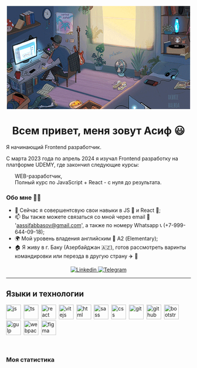 <div align="center" width=100%>
	<img src="assets/pc.gif" alt="">
</div>

<div id="header" align="center">
	<h1>Всем привет, меня зовут Асиф &#128515;</h1>
</div>
<div>
	<p>Я начинающий Frontend разработчик.</p>	
	<p>С марта 2023 года по апрель 2024 я изучал Frontend разработку на платформе UDEMY, где закончил следующие курсы:
		<ul style="list-style-type: none;">
			<li style="list-style-type: none;"> WEB-разработчик, </li>
			<li style="list-style-type: none;"> Полный курс по JavaScript + React - с нуля до результата.</li>
		</ul>
	</p>
</div>

### Обо мне :technologist:
- 🌱 Сейчас я совершентсвую свои навыки в JS :orange_book: и React :blue_book:;
- 📫 Вы также можете связаться со мной через email :email: 'aassifabbasov@gmail.com', а также по номеру Whatsapp :telephone_receiver: (+7-999-644-09-18);
- 🌍 Мой уровень владения английским :england: А2 (Elementary);
- :house: Я живу в г. Баку (Азербайджан :azerbaijan:), готов рассмотреть варинты командировки или перезда в другую страну :airplane: :luggage:
<div id="socials" align="center">
	<a href="https://www.linkedin.com/in/asif-abbasov-86a838296/">
		<img src="https://img.shields.io/badge/LinkedIn-blue?style=for-the-badge&logo=likedin&logoColor=write" alt="Linkedin">
	</a>
	<a href="https://t.me/Zass_Massa">
		<img src="https://img.shields.io/badge/Telegram-blue?style=for-the-badge&logo=telegram&logoColor=write" alt="Telegram">
	</a>
</div>

---

## Языки и технологии

<img src="https://cdn.jsdelivr.net/gh/devicons/devicon/icons/javascript/javascript-original.svg" title="js" width="40" height="40"/>&nbsp;
<img src="https://cdn.jsdelivr.net/gh/devicons/devicon@latest/icons/typescript/typescript-original.svg" title="ts" width="40" height="40"/>&nbsp;
<img src="https://cdn.jsdelivr.net/gh/devicons/devicon/icons/react/react-original.svg" title="react" width="40" height="40"/>&nbsp;
<img src="https://cdn.jsdelivr.net/gh/devicons/devicon@latest/icons/vitejs/vitejs-original.svg" title="vitejs" width="40" height="40"/>&nbsp;
<img src="https://cdn.jsdelivr.net/gh/devicons/devicon/icons/html5/html5-original.svg" title="html" width="40" height="40"/>&nbsp;
<img src="https://cdn.jsdelivr.net/gh/devicons/devicon/icons/css3/css3-original.svg" title="sass" width="40" height="40"/>&nbsp;
<img src="https://cdn.jsdelivr.net/gh/devicons/devicon@latest/icons/sass/sass-original.svg" title="css" width="40" height="40"/>&nbsp;
<img src="https://cdn.jsdelivr.net/gh/devicons/devicon/icons/git/git-plain.svg" title="git" width="40" height="40"/>&nbsp;
<img src="https://cdn.jsdelivr.net/gh/devicons/devicon@latest/icons/github/github-original.svg" title="github" width="40" height="40"/>&nbsp;
<img src="https://cdn.jsdelivr.net/gh/devicons/devicon/icons/bootstrap/bootstrap-plain.svg" title="bootstrap" width="40" height="40"/>&nbsp;
<img src="https://cdn.jsdelivr.net/gh/devicons/devicon@latest/icons/gulp/gulp-plain.svg" title="gulp" width="40" height="40"/>&nbsp;
<img src="https://cdn.jsdelivr.net/gh/devicons/devicon@latest/icons/webpack/webpack-original.svg" title="webpack" width="40" height="40"/>&nbsp;
<img src="https://cdn.jsdelivr.net/gh/devicons/devicon@latest/icons/figma/figma-original.svg" title="figma" width="40" height="40"/>&nbsp;

<br/>

### Моя статистика

<div id="stat" align="center">
	<img src="http://github-profile-summary-cards.vercel.app/api/cards/profile-details?username=Asif-jun&theme=algolia" alt="">
	<img src="http://github-profile-summary-cards.vercel.app/api/cards/repos-per-language?username=Asif-jun&theme=algolia" alt="">
	<img src="http://github-profile-summary-cards.vercel.app/api/cards/most-commit-language?username=Asif-jun&theme=algolia" alt="">
	<img src="http://github-profile-summary-cards.vercel.app/api/cards/stats?username=Asif-jun&theme=algolia" alt="">
	<img src="http://github-profile-summary-cards.vercel.app/api/cards/productive-time?username=Asif-jun&theme=algolia&utcOffset=8" alt="">
</div>



